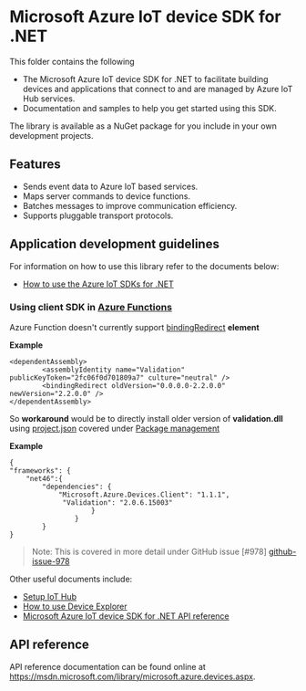 # Microsoft Azure IoT device SDK for .NET

This folder contains the following
* The Microsoft Azure IoT device SDK for .NET to facilitate building devices and applications that connect to and are managed by Azure IoT Hub services.
* Documentation and samples to help you get started using this SDK.

The library is available as a NuGet package for you include in your own development projects.

## Features
 * Sends event data to Azure IoT based services.
 * Maps server commands to device functions.
 * Batches messages to improve communication efficiency.
 * Supports pluggable transport protocols.

## Application development guidelines
For information on how to use this library refer to the documents below:
- [How to use the Azure IoT SDKs for .NET][how-to-use]

### Using client SDK in [Azure Functions][azure-functions]
Azure Function doesn't currently support [bindingRedirect][binding-redirect] **element**

**Example**

```
<dependentAssembly>
        <assemblyIdentity name="Validation" publicKeyToken="2fc06f0d701809a7" culture="neutral" />
        <bindingRedirect oldVersion="0.0.0.0-2.2.0.0" newVersion="2.2.0.0" />
</dependentAssembly>
```

So **workaround** would be to directly install older version of **validation.dll** using [project.json][project-json] covered under [Package management][package-management] 

**Example**

```
{
"frameworks": {
    "net46":{
        "dependencies": {
            "Microsoft.Azure.Devices.Client": "1.1.1",
             "Validation": "2.0.6.15003"
                    }
                }
        }
}
```
> Note: This is covered in more detail under GitHub issue [#978] [github-issue-978]

Other useful documents include:
- [Setup IoT Hub][setup-iothub]
- [How to use Device Explorer][device-explorer]
- [Microsoft Azure IoT device SDK for .NET API reference][dotnet-api-ref]


## API reference

API reference documentation can be found online at https://msdn.microsoft.com/library/microsoft.azure.devices.aspx.

[setup-iothub]: ../../doc/setup_iothub.md
[devbox-setup]: ../../doc/devbox_setup.md
[run-sample-on-desktop-windows]: ../../doc/get_started/windows-desktop-csharp.md
[run-sample-on-windows-iot-core]: ../../doc/get_started/windows10-iotcore-csharp.md
[device-explorer]: ../../tools/DeviceExplorer/readme.md
[dotnet-api-ref]: https://msdn.microsoft.com/library/microsoft.azure.devices.aspx
[azure-functions]: https://azure.microsoft.com/en-us/services/functions/
[binding-redirect]:https://msdn.microsoft.com/en-us/library/eftw1fys(v=vs.110).aspx
[github-issue-978]: https://github.com/Azure/azure-iot-sdks/issues/978
[project-json]:https://docs.microsoft.com/en-us/azure/azure-functions/functions-reference-csharp
[package-management]: https://docs.microsoft.com/en-us/azure/azure-functions/functions-reference-csharp#package-management
[how-to-use]: ../../readme.md#how-to-use-the-azure-iot-sdks-for-net
